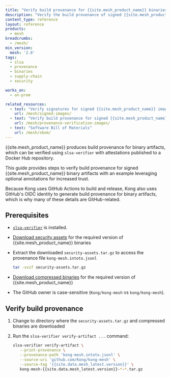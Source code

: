 ```yaml
---
title: "Verify build provenance for {{site.mesh_product_name}} binaries"
description: "Verify the build provenance of signed {{site.mesh_product_name}} binary artifacts."
content_type: reference
layout: reference
products:
  - mesh
breadcrumbs:
  - /mesh/
min_version:
  mesh: '2.8'
tags:
  - slsa
  - provenance
  - binaries
  - supply-chain
  - security

works_on:
  - on-prem

related_resources:
  - text: "Verify signatures for signed {{site.mesh_product_name}} images"
    url: /mesh/signed-images/
  - text: "Verify build provenance for signed {{site.mesh_product_name}} images"
    url: /mesh/provenance-verification-images/
  - text: "Software Bill of Materials"
    url: /mesh/sbom/
---
```


{{site.mesh_product_name}} produces build provenance for binary artifacts, which can be verified using `slsa-verifier` with attestations published to a Docker Hub repository.

This guide provides steps to verify build provenance for signed {{site.mesh_product_name}} binary artifacts with an example leveraging optional annotations for increased trust.

Because Kong uses GitHub Actions to build and release, Kong also uses GitHub's OIDC identity to generate build provenance for binary artifacts, which is why many of these details are GitHub-related.

## Prerequisites

* [`slsa-verifier`](https://github.com/slsa-framework/slsa-verifier?tab=readme-ov-file#installation) is installed.

* [Download security assets](https://packages.konghq.com/public/kong-mesh-binaries-release/raw/names/security-assets/versions/{{page.version}}/security-assets.tar.gz) for the required version of {{site.mesh_product_name}} binaries

* Extract the downloaded `security-assets.tar.gz` to access the provenance file `kong-mesh.intoto.jsonl`

   ```sh
   tar -xvzf security-assets.tar.gz
   ```

* [Download compressed binaries](https://cloudsmith.io/~kong/repos/kong-mesh-binaries-release/packages/?q=name%3Akong-mesh-*+version%3A{{page.version}}) for the required version  of {{site.mesh_product_name}}

* The GitHub owner is case-sensitive (`Kong/kong-mesh` vs `kong/kong-mesh`).

## Verify build provenance


1. Change to directory where the `security-assets.tar.gz` and compressed binaries are downloaded

2. Run the `slsa-verifier verify-artifact ...` command:

   ```sh
   slsa-verifier verify-artifact \
      --print-provenance \
      --provenance-path 'kong-mesh.intoto.jsonl' \
      --source-uri 'github.com/Kong/kong-mesh' \
      --source-tag '{{site.data.mesh_latest.version}}' \
      kong-mesh-{{site.data.mesh_latest.version}}-*-*.tar.gz
   ```

